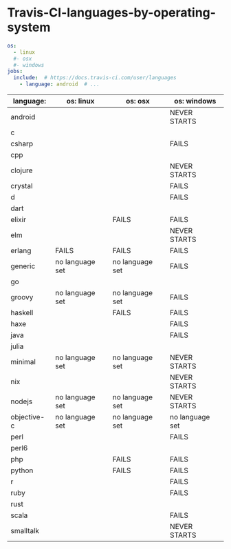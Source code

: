 # Travis-CI-languages-by-operating-system
```yaml
os:
  - linux
  #- osx
  #- windows
jobs:
  include:  # https://docs.travis-ci.com/user/languages
    - language: android  # ...
```
| language:    | os: linux       | os: osx         | os: windows     |
| ------------ | --------------- | --------------- | --------------- |
| android      |                 |                 | NEVER STARTS    |
| c            |                 |                 |                 |
| csharp       |                 |                 | FAILS           |
| cpp          |                 |                 |                 |
| clojure      |                 |                 | NEVER STARTS    |
| crystal      |                 |                 | FAILS           |
| d            |                 |                 | FAILS           |
| dart         |                 |                 |                 |
| elixir       |                 | FAILS           | FAILS           |
| elm          |                 |                 | NEVER STARTS    |
| erlang       | FAILS           | FAILS           | FAILS           |
| generic      | no language set | no language set | FAILS           |
| go           |                 |                 |                 |
| groovy       | no language set | no language set | FAILS           |
| haskell      |                 | FAILS           | FAILS           |
| haxe         |                 |                 | FAILS           |
| java         |                 |                 | FAILS           |
| julia        |                 |                 |                 |
| minimal      | no language set | no language set | NEVER STARTS    |
| nix          |                 |                 | NEVER STARTS    |
| nodejs       | no language set | no language set | NEVER STARTS    |
| objective-c  | no language set | no language set | no language set |
| perl         |                 |                 | FAILS           |
| perl6        |                 |                 |                 |
| php          |                 | FAILS           | FAILS           |
| python       |                 | FAILS           | FAILS           |
| r            |                 |                 | FAILS           |
| ruby         |                 |                 | FAILS           |
| rust         |                 |                 |                 |
| scala        |                 |                 | FAILS           |
| smalltalk    |                 |                 | NEVER STARTS    |
